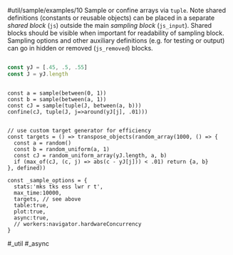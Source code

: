 #util/sample/examples/10 Sample or confine arrays via `tuple`. Note shared definitions (constants or reusable objects) can be placed in a separate _shared block_ (`js`) outside the main _sampling block_ (`js_input`). Shared blocks should be visible when important for readability of sampling block. Sampling options and other auxiliary definitions (e.g. for testing or output) can go in hidden or removed (`js_removed`) blocks.
```js

const yJ = [.45, .5, .55]
const J = yJ.length

```
```js:js_input

const a = sample(between(0, 1))
const b = sample(between(a, 1))
const cJ = sample(tuple(J, between(a, b)))
confine(cJ, tuple(J, j=>around(yJ[j], .01)))

```
```js:js_removed

// use custom target generator for efficiency
const targets = () => transpose_objects(random_array(1000, () => {
  const a = random()
  const b = random_uniform(a, 1)
  const cJ = random_uniform_array(yJ.length, a, b)
  if (max_of(cJ, (c, j) => abs(c - yJ[j])) < .01) return {a, b}
}, defined))

const _sample_options = {
  stats:'mks tks ess lwr r t',
  max_time:10000,
  targets, // see above
  table:true,
  plot:true,
  async:true,
  // workers:navigator.hardwareConcurrency
}

```
#_util #_async
